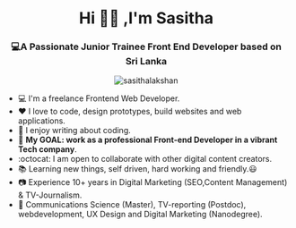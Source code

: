 <h1 align="center">Hi 🙋‍♂️ ,I'm Sasitha</h1>
<h3 align="center">💻A Passionate Junior Trainee Front End Developer based on Sri Lanka</h3>

<p align="center"> <img src="https://komarev.com/ghpvc/?username=sasithalakshan&label=Profile%20views&color=0e75b6&style=flat" alt="sasithalakshan" /> </p>

- :computer: I'm a freelance Frontend Web Developer. 
- :heart: I love to code, design prototypes, build websites and web applications.
- :pencil: I enjoy writing about coding.
- :electric_plug: **My GOAL: work as a professional Front-end Developer in a vibrant Tech company**.
- :octocat: I am open to collaborate with other digital content creators.
- :books: Learning new things, self driven, hard working and friendly.:smiley:
- :camera: Experience 10+ years in Digital Marketing (SEO,Content Management) & TV-Journalism.
- :gem: Communications Science (Master), TV-reporting (Postdoc), webdevelopment, UX Design and Digital Marketing (Nanodegree). 

